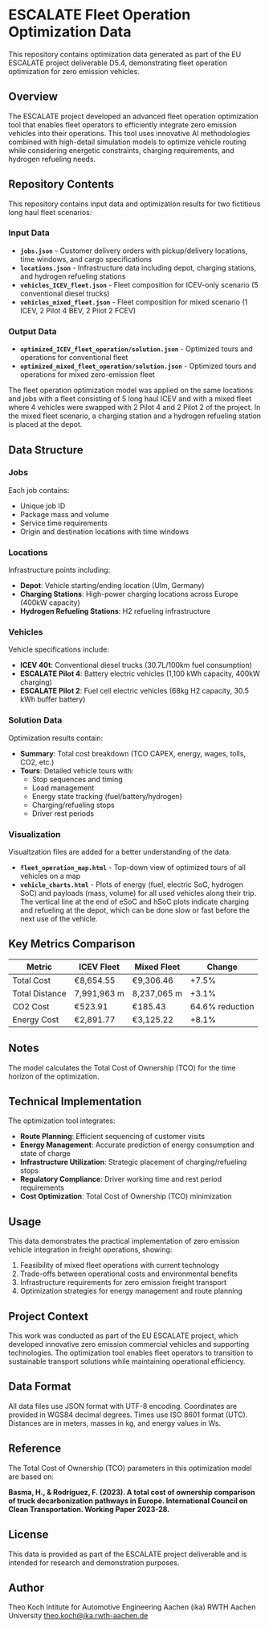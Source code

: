 # ESCALATE Fleet Operation Optimization Data

This repository contains optimization data generated as part of the EU ESCALATE project deliverable D5.4, demonstrating fleet operation optimization for zero emission vehicles.

## Overview

The ESCALATE project developed an advanced fleet operation optimization tool that enables fleet operators to efficiently integrate zero emission vehicles into their operations. This tool uses innovative AI methodologies combined with high-detail simulation models to optimize vehicle routing while considering energetic constraints, charging requirements, and hydrogen refueling needs.

## Repository Contents

This repository contains input data and optimization results for two fictitious long haul fleet scenarios:

### Input Data
- **`jobs.json`** - Customer delivery orders with pickup/delivery locations, time windows, and cargo specifications
- **`locations.json`** - Infrastructure data including depot, charging stations, and hydrogen refueling stations
- **`vehicles_ICEV_fleet.json`** - Fleet composition for ICEV-only scenario (5 conventional diesel trucks)
- **`vehicles_mixed_fleet.json`** - Fleet composition for mixed scenario (1 ICEV, 2 Pilot 4 BEV, 2 Pilot 2 FCEV)

### Output Data
- **`optimized_ICEV_fleet_operation/solution.json`** - Optimized tours and operations for conventional fleet
- **`optimized_mixed_fleet_operation/solution.json`** - Optimized tours and operations for mixed zero-emission fleet

The fleet operation optimization model was applied on the same locations and jobs with a fleet consisting of 5 long haul ICEV and with a mixed fleet where 4 vehicles were swapped with 2 Pilot 4 and 2 Pilot 2 of the project. In the mixed fleet scenario, a charging station and a hydrogen refueling station is placed at the depot.

## Data Structure

### Jobs
Each job contains:
- Unique job ID
- Package mass and volume
- Service time requirements
- Origin and destination locations with time windows

### Locations
Infrastructure points including:
- **Depot**: Vehicle starting/ending location (Ulm, Germany)
- **Charging Stations**: High-power charging locations across Europe (400kW capacity)
- **Hydrogen Refueling Stations**: H2 refueling infrastructure

### Vehicles
Vehicle specifications include:
- **ICEV 40t**: Conventional diesel trucks (30.7L/100km fuel consumption)
- **ESCALATE Pilot 4**: Battery electric vehicles (1,100 kWh capacity, 400kW charging)
- **ESCALATE Pilot 2**: Fuel cell electric vehicles (68kg H2 capacity, 30.5 kWh buffer battery)

### Solution Data
Optimization results contain:
- **Summary**: Total cost breakdown (TCO CAPEX, energy, wages, tolls, CO2, etc.)
- **Tours**: Detailed vehicle tours with:
  - Stop sequences and timing
  - Load management
  - Energy state tracking (fuel/battery/hydrogen)
  - Charging/refueling stops
  - Driver rest periods


### Visualization
Visualtzation files are added for a better understanding of the data.
- **`fleet_operation_map.html`** - Top-down view of optimized tours of all vehicles on a map
- **`vehicle_charts.html`** - Plots of energy (fuel, electric SoC, hydrogen SoC) and payloads (mass, volume) for all used vehicles along their trip. The vertical line at the end of eSoC and hSoC plots indicate charging and refueling at the depot, which can be done slow or fast before the next use of the vehicle.

## Key Metrics Comparison

| Metric | ICEV Fleet | Mixed Fleet | Change |
|--------|------------|-------------|-------------|
| Total Cost | €8,654.55 | €9,306.46 | +7.5% |
| Total Distance | 7,991,963 m | 8,237,065 m | +3.1% |
| CO2 Cost | €523.91 | €185.43 | 64.6% reduction |
| Energy Cost | €2,891.77 | €3,125.22 | +8.1% |

## Notes

The model calculates the Total Cost of Ownership (TCO) for the time horizon of the optimization.

## Technical Implementation

The optimization tool integrates:
- **Route Planning**: Efficient sequencing of customer visits
- **Energy Management**: Accurate prediction of energy consumption and state of charge
- **Infrastructure Utilization**: Strategic placement of charging/refueling stops
- **Regulatory Compliance**: Driver working time and rest period requirements
- **Cost Optimization**: Total Cost of Ownership (TCO) minimization

## Usage

This data demonstrates the practical implementation of zero emission vehicle integration in freight operations, showing:
1. Feasibility of mixed fleet operations with current technology
2. Trade-offs between operational costs and environmental benefits
3. Infrastructure requirements for zero emission freight transport
4. Optimization strategies for energy management and route planning

## Project Context

This work was conducted as part of the EU ESCALATE project, which developed innovative zero emission commercial vehicles and supporting technologies. The optimization tool enables fleet operators to transition to sustainable transport solutions while maintaining operational efficiency.

## Data Format

All data files use JSON format with UTF-8 encoding. Coordinates are provided in WGS84 decimal degrees. Times use ISO 8601 format (UTC). Distances are in meters, masses in kg, and energy values in Ws.

## Reference

The Total Cost of Ownership (TCO) parameters in this optimization model are based on:

**Basma, H., & Rodríguez, F. (2023). A total cost of ownership comparison of truck decarbonization pathways in Europe. International Council on Clean Transportation. Working Paper 2023-28.**

## License

This data is provided as part of the ESCALATE project deliverable and is intended for research and demonstration purposes.

## Author

Theo Koch 
Intitute for Automotive Engineering Aachen (ika) 
RWTH Aachen University 
theo.koch@ika.rwth-aachen.de 
